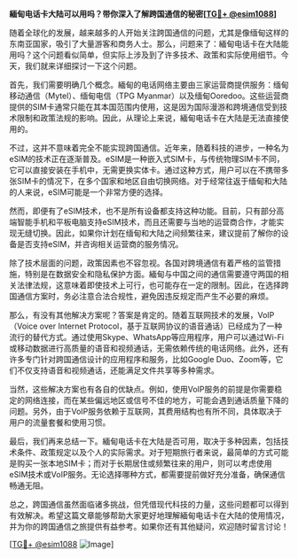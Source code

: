 **緬甸电话卡大陆可以用吗？带你深入了解跨国通信的秘密[[TG💪+ @esim1088](https://t.me/s/esim1088)]**

随着全球化的发展，越来越多的人开始关注跨国通信的问题，尤其是像缅甸这样的东南亚国家，吸引了大量游客和商务人士。那么，问题来了：緬甸电话卡在大陆能用吗？这个问题看似简单，但实际上涉及到了许多技术、政策和实际使用细节。今天，我们就来详细探讨一下这个问题。

首先，我们需要明确几个概念。緬甸的电话网络主要由三家运营商提供服务：缅甸移动通信（Mytel）、缅甸电信（TPG Myanmar）以及缅甸Ooredoo。这些运营商提供的SIM卡通常只能在其本国范围内使用，这是因为国际漫游和跨境通信受到技术限制和政策法规的影响。因此，从理论上来说，緬甸电话卡在大陆是无法直接使用的。

不过，这并不意味着完全不能实现跨国通信。近年来，随着科技的进步，一种名为eSIM的技术正在逐渐普及。eSIM是一种嵌入式SIM卡，与传统物理SIM卡不同，它可以直接安装在手机中，无需更换实体卡。通过这种方式，用户可以在不携带多张SIM卡的情况下，在多个国家和地区自由切换网络。对于经常往返于缅甸和大陆的人来说，eSIM可能是一个非常方便的选择。

然而，即便有了eSIM技术，也不是所有设备都支持这种功能。目前，只有部分高端智能手机和平板电脑支持eSIM技术，而且还需要与当地的运营商合作，才能实现无缝切换。因此，如果你计划在缅甸和大陆之间频繁往来，建议提前了解你的设备是否支持eSIM，并咨询相关运营商的服务情况。

除了技术层面的问题，政策因素也不容忽视。各国对跨境通信有着严格的监管措施，特别是在数据安全和隐私保护方面。緬甸与中国之间的通信需要遵守两国的相关法律法规，这意味着即使技术上可行，也可能存在一定的限制。因此，在选择跨国通信方案时，务必注意合法合规性，避免因违反规定而产生不必要的麻烦。

那么，有没有其他解决方案呢？答案是肯定的。随着互联网技术的发展，VoIP（Voice over Internet Protocol，基于互联网协议的语音通话）已经成为了一种流行的替代方式。通过使用Skype、WhatsApp等应用程序，用户可以通过Wi-Fi或移动数据进行高质量的语音和视频通话，无需依赖传统的电话网络。此外，还有许多专门针对跨国通信设计的应用程序和服务，比如Google Duo、Zoom等，它们不仅支持语音和视频通话，还能满足文件共享等多种需求。

当然，这些解决方案也有各自的优缺点。例如，使用VoIP服务的前提是你需要稳定的网络连接，而在某些偏远地区或信号不佳的地方，可能会遇到通话质量下降的问题。另外，由于VoIP服务依赖于互联网，其费用结构也有所不同，具体取决于用户的流量套餐和使用习惯。

最后，我们再来总结一下。緬甸电话卡在大陆是否可用，取决于多种因素，包括技术条件、政策规定以及个人的实际需求。对于短期旅行者来说，最简单的方式可能是购买一张本地SIM卡；而对于长期居住或频繁往来的用户，则可以考虑使用eSIM技术或VoIP服务。无论选择哪种方式，都需要提前做好充分准备，确保通信畅通无阻。

总之，跨国通信虽然面临诸多挑战，但凭借现代科技的力量，这些问题都可以得到有效解决。希望这篇文章能够帮助大家更好地理解緬甸电话卡在大陆的使用情况，并为你的跨国通信之旅提供有益参考。如果你还有其他疑问，欢迎随时留言讨论！

[[TG💪+ @esim1088](https://t.me/s/esim1088) ![Image](https://i.postimg.cc/4NQfJmqS/Snipaste-2025-05-13-00-14-12.png)]
